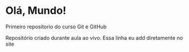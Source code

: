 # Olá, Mundo!
Primeiro repositorio do curso Git e GitHub

Repositório criado durante aula ao vivo.
Essa linha eu add diretamente no site
